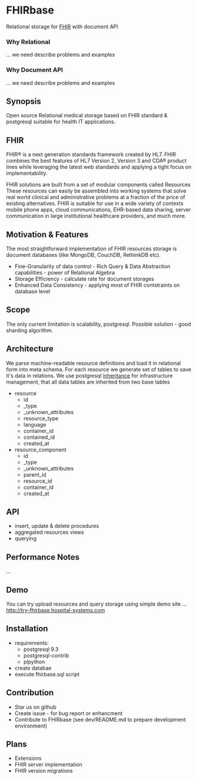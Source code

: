 # FHIRbase

Relational storage for [FHIR](http://hl7.org/implement/standards/fhir/) with document API


### Why Relational
... we need describe problems and examples

### Why Document API
... we need describe problems and examples


## Synopsis

Open source Relational medical storage
based on FHIR standard & postgresql
suitable for health IT applications.

## FHIR

FHIR® is a next generation standards framework created by HL7.
FHIR combines the best features of HL7 Version 2,
Version 3 and CDA® product lines while leveraging the latest
web standards and applying a tight focus on implementability.

FHIR solutions are built from a set of modular components called Resources
These resources can easily be assembled into working systems that solve real world clinical and administrative problems at a fraction of the price of existing alternatives.
FHIR is suitable for use in a wide variety of contexts mobile phone apps, cloud communications,
EHR-based data sharing, server communication in large institutional healthcare providers, and much more.

## Motivation & Features

The most straightforward implementation of FHIR resources storage is document databases (like MongoDB, CouchDB, RethinkDB etc).

* Fine-Granularity of data control - Rich Query & Data Abstraction capabilities - power of Relational Algebra
* Storage Efficiency - calculate rate for document storages
* Enhanced Data Consistency - applying most of FHIR contstraints on database level

## Scope

The only current limitation is scalability,
postgresql. Possible solution - good sharding algorithm.

## Architecture

We parse machine-readable resource definitions and load it in relational form into meta schema.
For each resource we generate set of tables to save it's data in relations.
We use postgresql [inheritance](http://www.postgresql.org/docs/9.3/static/tutorial-inheritance.html)
for infrastructure management, that all data tables are inherited from two base tables

* resource
  * id
  * _type
  * _unknown_attributes
  * resource_type
  * language
  * container_id
  * contained_id
  * created_at
* resource_component
  * id
  * _type
  * _unknown_attributes
  * parent_id
  * resource_id
  * container_id
  * created_at

## API

* insert, update & delete procedures
* aggregated resources views
* querying

## Performance Notes

...

## Demo

You can try upload resources and query storage using simple demo site ...
http://try-fhirbase.hospital-systems.com


## Installation

* requirements:
  * postgresql 9.3
  * postgresql-contrib
  * plpython
* create databae
* execute fhirbase.sql script

## Contribution

* Star us on github
* Create issue - for bug report or enhancment
* Contribute to FHIRbase (see dev/README.md to prepare development environment)

## Plans

* Extensions
* FHIR server implementation
* FHIR version migrations
